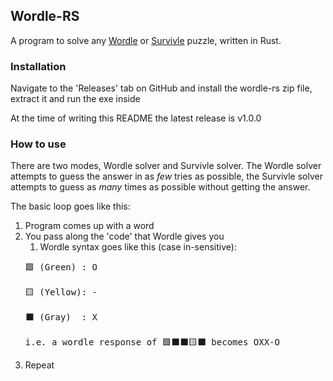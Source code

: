 ## Wordle-RS
A program to solve any [Wordle](https://www.powerlanguage.co.uk/wordle/) or [Survivle](https://lazyguyy.github.io/survivle/) puzzle, written in Rust.


### Installation
Navigate to the 'Releases' tab on GitHub and install the wordle-rs zip file, extract it and run the exe inside

At the time of writing this README the latest release is v1.0.0

### How to use
There are two modes, Wordle solver and Survivle solver.
The Wordle solver attempts to guess the answer in as *few* tries as possible,
the Survivle solver attempts to guess as *many* times as possible without getting the answer.

The basic loop goes like this:
1. Program comes up with a word
2. You pass along the 'code' that Wordle gives you
   1. Wordle syntax goes like this (case in-sensitive):
   <pre>
   🟩 (Green) : O

   🟨 (Yellow): -

   ⬛ (Gray)  : X

   i.e. a wordle response of 🟩⬛⬛🟨⬛ becomes OXX-O
   </pre>
3. Repeat
